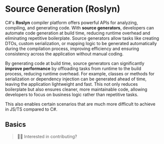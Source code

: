 # Source Generation (Roslyn)

C#'s **Roslyn** compiler platform offers powerful APIs for analyzing, compiling, and generating code. With **source generators**, developers can automate code generation at build time, reducing runtime overhead and eliminating repetitive boilerplate. Source generators allow tasks like creating DTOs, custom serialization, or mapping logic to be generated automatically during the compilation process, improving efficiency and ensuring consistency across the application without manual coding.

By generating code at build time, source generators can significantly **improve performance** by offloading tasks from runtime to the build process, reducing runtime overhead. For example, classes or methods for serialization or dependency injection can be generated ahead of time, leaving the application lightweight and fast. This not only reduces boilerplate but also ensures cleaner, more maintainable code, allowing developers to focus on business logic rather than repetitive tasks.

This also enables certain scenarios that are much more difficult to achieve in JS/TS compared to C#.

## Basics

> 👋🏼 Interested in contributing?

